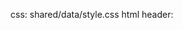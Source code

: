 css: shared/data/style.css
html header:   <script type="text/javascript" src="http://cdn.mathjax.org/mathjax/latest/MathJax.js?config=TeX-AMS-MML_HTMLorMML"></script>

<div style="display:none">
$$\newcommand{\R}{\mathbb{R}}$$
</div>
